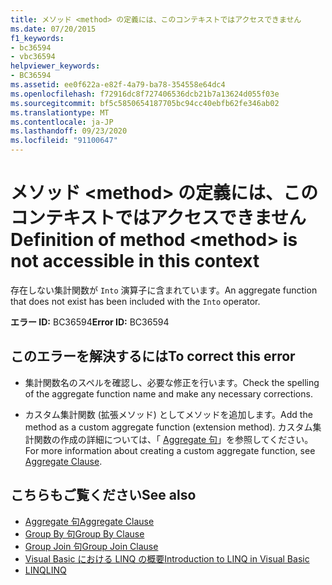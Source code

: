 ```yaml
---
title: メソッド <method> の定義には、このコンテキストではアクセスできません
ms.date: 07/20/2015
f1_keywords:
- bc36594
- vbc36594
helpviewer_keywords:
- BC36594
ms.assetid: ee0f622a-e82f-4a79-ba78-354558e64dc4
ms.openlocfilehash: f72916dc8f727406536dcb21b7a13624d055f03e
ms.sourcegitcommit: bf5c5850654187705bc94cc40ebfb62fe346ab02
ms.translationtype: MT
ms.contentlocale: ja-JP
ms.lasthandoff: 09/23/2020
ms.locfileid: "91100647"
---
```

# <a name="definition-of-method-method-is-not-accessible-in-this-context"></a><span data-ttu-id="3d0ca-102">メソッド \<method> の定義には、このコンテキストではアクセスできません</span><span class="sxs-lookup"><span data-stu-id="3d0ca-102">Definition of method \<method> is not accessible in this context</span></span>

<span data-ttu-id="3d0ca-103">存在しない集計関数が `Into` 演算子に含まれています。</span><span class="sxs-lookup"><span data-stu-id="3d0ca-103">An aggregate function that does not exist has been included with the `Into` operator.</span></span>  
  
 <span data-ttu-id="3d0ca-104">**エラー ID:** BC36594</span><span class="sxs-lookup"><span data-stu-id="3d0ca-104">**Error ID:** BC36594</span></span>  
  
## <a name="to-correct-this-error"></a><span data-ttu-id="3d0ca-105">このエラーを解決するには</span><span class="sxs-lookup"><span data-stu-id="3d0ca-105">To correct this error</span></span>  
  
- <span data-ttu-id="3d0ca-106">集計関数名のスペルを確認し、必要な修正を行います。</span><span class="sxs-lookup"><span data-stu-id="3d0ca-106">Check the spelling of the aggregate function name and make any necessary corrections.</span></span>  
  
- <span data-ttu-id="3d0ca-107">カスタム集計関数 (拡張メソッド) としてメソッドを追加します。</span><span class="sxs-lookup"><span data-stu-id="3d0ca-107">Add the method as a custom aggregate function (extension method).</span></span> <span data-ttu-id="3d0ca-108">カスタム集計関数の作成の詳細については、「 [Aggregate 句](../language-reference/queries/aggregate-clause.md)」を参照してください。</span><span class="sxs-lookup"><span data-stu-id="3d0ca-108">For more information about creating a custom aggregate function, see [Aggregate Clause](../language-reference/queries/aggregate-clause.md).</span></span>  
  
## <a name="see-also"></a><span data-ttu-id="3d0ca-109">こちらもご覧ください</span><span class="sxs-lookup"><span data-stu-id="3d0ca-109">See also</span></span>

- [<span data-ttu-id="3d0ca-110">Aggregate 句</span><span class="sxs-lookup"><span data-stu-id="3d0ca-110">Aggregate Clause</span></span>](../language-reference/queries/aggregate-clause.md)
- [<span data-ttu-id="3d0ca-111">Group By 句</span><span class="sxs-lookup"><span data-stu-id="3d0ca-111">Group By Clause</span></span>](../language-reference/queries/group-by-clause.md)
- [<span data-ttu-id="3d0ca-112">Group Join 句</span><span class="sxs-lookup"><span data-stu-id="3d0ca-112">Group Join Clause</span></span>](../language-reference/queries/group-join-clause.md)
- [<span data-ttu-id="3d0ca-113">Visual Basic における LINQ の概要</span><span class="sxs-lookup"><span data-stu-id="3d0ca-113">Introduction to LINQ in Visual Basic</span></span>](../programming-guide/language-features/linq/introduction-to-linq.md)
- [<span data-ttu-id="3d0ca-114">LINQ</span><span class="sxs-lookup"><span data-stu-id="3d0ca-114">LINQ</span></span>](../programming-guide/language-features/linq/index.md)
